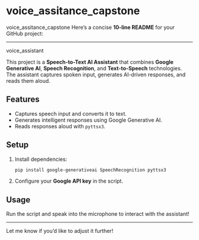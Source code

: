 # voice_assitance_capstone
voice_assitance_capstone
Here’s a concise **10-line README** for your GitHub project:

---

voice_assistant

This project is a **Speech-to-Text AI Assistant** that combines **Google Generative AI**, **Speech Recognition**, and **Text-to-Speech** technologies. The assistant captures spoken input, generates AI-driven responses, and reads them aloud.

## **Features**
- Captures speech input and converts it to text.  
- Generates intelligent responses using Google Generative AI.  
- Reads responses aloud with `pyttsx3`.

## **Setup**
1. Install dependencies:  
   ```bash
   pip install google-generativeai SpeechRecognition pyttsx3
   ```
2. Configure your **Google API key** in the script.

## **Usage**
Run the script and speak into the microphone to interact with the assistant!

--- 

Let me know if you’d like to adjust it further!
